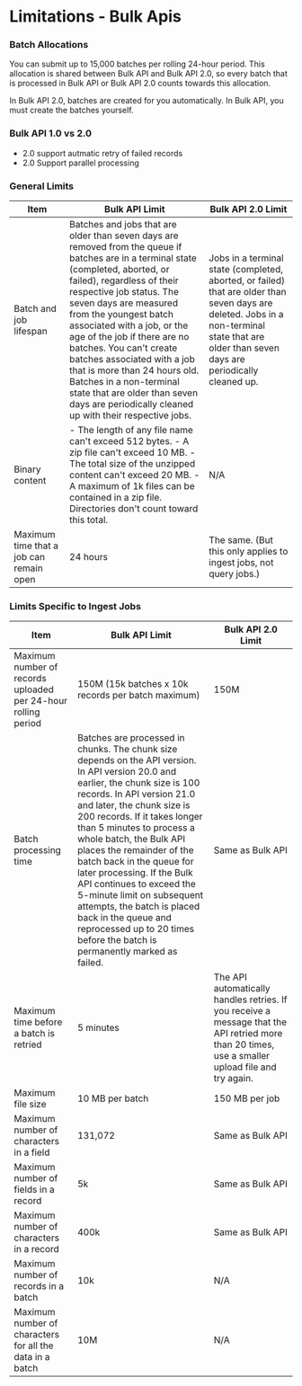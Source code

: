 # Limitations - Bulk Apis 

### Batch Allocations
You can submit up to 15,000 batches per rolling 24-hour period. This allocation is shared between Bulk API and Bulk API 2.0, so every batch that is processed in Bulk API or Bulk API 2.0 counts towards this allocation.

In Bulk API 2.0, batches are created for you automatically. In Bulk API, you must create the batches yourself.

### Bulk API 1.0 vs 2.0
- 2.0 support autmatic retry of failed records
- 2.0 Support parallel processing

### General Limits
| Item | Bulk API Limit| Bulk API 2.0 Limit|
|--|--|--|
| Batch and job lifespan | Batches and jobs that are older than seven days are removed from the queue if batches are in a terminal state (completed, aborted, or failed), regardless of their respective job status. The seven days are measured from the youngest batch associated with a job, or the age of the job if there are no batches. You can't create batches associated with a job that is more than 24 hours old. Batches in a non-terminal state that are older than seven days are periodically cleaned up with their respective jobs. | Jobs in a terminal state (completed, aborted, or failed) that are older than seven days are deleted. Jobs in a non-terminal state that are older than seven days are periodically cleaned up. |
| Binary content | - The length of any file name can't exceed 512 bytes. - A zip file can't exceed 10 MB. - The total size of the unzipped content can't exceed 20 MB. - A maximum of 1k files can be contained in a zip file. Directories don't count toward this total. | N/A |
| Maximum time that a job can remain open | 24 hours | The same. (But this only applies to ingest jobs, not query jobs.) |


### Limits Specific to Ingest Jobs
| Item                                           | Bulk API Limit                                                                                    | Bulk API 2.0 Limit                                              |
|------------------------------------------------|--------------------------------------------------------------------------------------------------|------------------------------------------------------------------|
| Maximum number of records uploaded per 24-hour rolling period | 150M (15k batches x 10k records per batch maximum) | 150M                                                   |
| Batch processing time | Batches are processed in chunks. The chunk size depends on the API version. In API version 20.0 and earlier, the chunk size is 100 records. In API version 21.0 and later, the chunk size is 200 records. If it takes longer than 5 minutes to process a whole batch, the Bulk API places the remainder of the batch back in the queue for later processing. If the Bulk API continues to exceed the 5-minute limit on subsequent attempts, the batch is placed back in the queue and reprocessed up to 20 times before the batch is permanently marked as failed. | Same as Bulk API |
| Maximum time before a batch is retried | 5 minutes | The API automatically handles retries. If you receive a message that the API retried more than 20 times, use a smaller upload file and try again. |
| Maximum file size | 10 MB per batch | 150 MB per job |
| Maximum number of characters in a field| 131,072| Same as Bulk API|
| Maximum number of fields in a record | 5k | Same as Bulk API|
| Maximum number of characters in a record| 400k | Same as Bulk API|
| Maximum number of records in a batch| 10k| N/A|
| Maximum number of characters for all the data in a batch | 10M| N/A|

